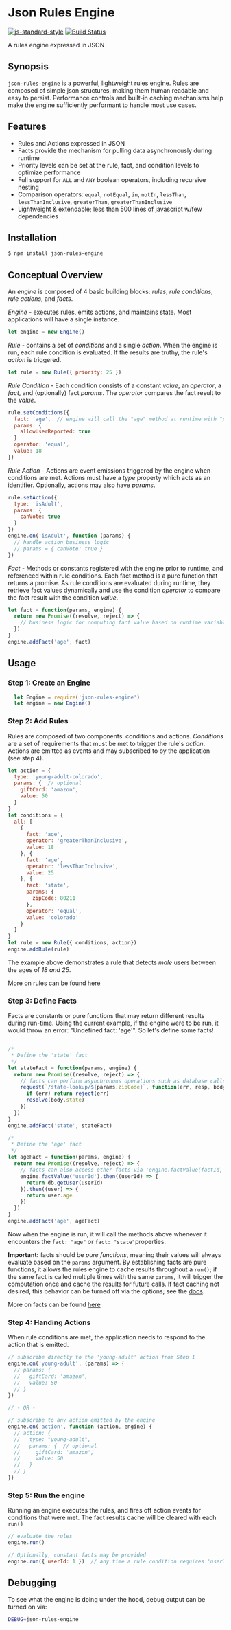# Json Rules Engine
[![js-standard-style](https://cdn.rawgit.com/feross/standard/master/badge.svg)](https://github.com/feross/standard)
[![Build Status](https://travis-ci.org/CacheControl/json-rules-engine.svg?branch=master)](https://travis-ci.org/CacheControl/json-rules-engine)

A rules engine expressed in JSON

## Synopsis

```json-rules-engine``` is a powerful, lightweight rules engine.  Rules are composed of simple json structures, making them human readable and easy to persist.  Performance controls and built-in caching mechanisms help make the engine sufficiently performant to handle most use cases.

## Features

* Rules and Actions expressed in JSON
* Facts provide the mechanism for pulling data asynchronously during runtime
* Priority levels can be set at the rule, fact, and condition levels to optimize performance
* Full support for ```ALL``` and ```ANY``` boolean operators, including recursive nesting
* Comparison operators:  ```equal```, ```notEqual```, ```in```, ```notIn```, ```lessThan```, ```lessThanInclusive```, ```greaterThan```, ```greaterThanInclusive```
* Lightweight & extendable; less than 500 lines of javascript w/few dependencies

## Installation

```bash
$ npm install json-rules-engine
```

## Conceptual Overview

An _engine_ is composed of 4 basic building blocks: *rules*, *rule conditions*, *rule actions*, and *facts*.

_Engine_ - executes rules, emits actions, and maintains state.  Most applications will have a single instance.

```js
let engine = new Engine()
```

_Rule_ - contains a set of _conditions_ and a single _action_.  When the engine is run, each rule condition is evaluated.  If the results are truthy, the rule's _action_ is triggered.

```js
let rule = new Rule({ priority: 25 })
```

_Rule Condition_ - Each condition consists of a constant _value_, an _operator_, a _fact_, and (optionally) fact _params_.  The _operator_ compares the fact result to the _value_.

```js
rule.setConditions({
  fact: 'age',  // engine will call the "age" method at runtime with "params" and compare the results to "18"
  params: {
    allowUserReported: true
  }
  operator: 'equal',
  value: 18
})
```

_Rule Action_ - Actions are event emissions triggered by the engine when conditions are met.  Actions must have a _type_ property which acts as an identifier.  Optionally, actions may also have _params_.

```js
rule.setAction({
  type: 'isAdult',
  params: {
    canVote: true
  }
})
engine.on('isAdult', function (params) {
  // handle action business logic
  // params = { canVote: true }
})
```

_Fact_ - Methods or constants registered with the engine prior to runtime, and referenced within rule conditions.  Each fact method is a pure function that returns a promise. As rule conditions are evaluated during runtime, they retrieve fact values dynamically and use the condition _operator_ to compare the fact result with the condition _value_.

```js
let fact = function(params, engine) {
  return new Promise((resolve, reject) => {
    // business logic for computing fact value based on runtime variables
  })
}
engine.addFact('age', fact)
```

## Usage

### Step 1: Create an Engine

```js
  let Engine = require('json-rules-engine')
  let engine = new Engine()
```

### Step 2: Add Rules

Rules are composed of two components: conditions and actions.  _Conditions_ are a set of requirements that must be met to trigger the rule's _action_.  Actions are emitted as events and may subscribed to by the application (see step 4).

```js
let action = {
  type: 'young-adult-colorado',
  params: {  // optional
    giftCard: 'amazon',
    value: 50
  }
}
let conditions = {
  all: [
    {
      fact: 'age',
      operator: 'greaterThanInclusive',
      value: 18
    }, {
      fact: 'age',
      operator: 'lessThanInclusive',
      value: 25
    }, {
      fact: 'state',
      params: {
        zipCode: 80211
      },
      operator: 'equal',
      value: 'colorado'
    }
  ]
}
let rule = new Rule({ conditions, action})
engine.addRule(rule)
```

The example above demonstrates a rule that detects _male_ users between the ages of _18 and 25_.

More on rules can be found [here](./docs/rules.md)

### Step 3: Define Facts

Facts are constants or pure functions that may return different results during run-time.  Using the current example, if the engine were to be run, it would throw an error: "Undefined fact: 'age'".  So let's define some facts!

```js

/*
 * Define the 'state' fact
 */
let stateFact = function(params, engine) {
  return new Promise((resolve, reject) => {
    // facts can perform asynchronous operations such as database calls, http requests, etc to gather data
    request(`/state-lookup/${params.zipCode}`, function(err, resp, body) {
      if (err) return reject(err)
      resolve(body.state)
    })
  })
}
engine.addFact('state', stateFact)

/*
 * Define the 'age' fact
 */
let ageFact = function(params, engine) {
  return new Promise((resolve, reject) => {
    // facts can also access other facts via 'engine.factValue(factId, params = {})'
    engine.factValue('userId').then((userId) => {
      return db.getUser(userId)
    }).then((user) => {
      return user.age
    })
  })
}
engine.addFact('age', ageFact)
```

Now when the engine is run, it will call the methods above whenever it encounters the ```fact: "age"``` or ```fact: "state"```properties.

**Important:** facts should be *pure functions*, meaning their values will always evaluate based on the ```params``` argument.  By establishing facts are pure functions, it allows the rules engine to cache results throughout a ```run()```; if the same fact is called multiple times with the same ```params```, it will trigger the computation once and cache the results for future calls.  If fact caching not desired, this behavior can be turned off via the options; see the [docs](./docs/facts.md).

More on facts can be found [here](./docs/facts.md)


### Step 4: Handing Actions

When rule conditions are met, the application needs to respond to the action that is emitted.

```js
// subscribe directly to the 'young-adult' action from Step 1
engine.on('young-adult', (params) => {
  // params: {
  //   giftCard: 'amazon',
  //   value: 50
  // }
})

// - OR -

// subscribe to any action emitted by the engine
engine.on('action', function (action, engine) {
  // action: {
  //   type: "young-adult",
  //   params: {  // optional
  //     giftCard: 'amazon',
  //     value: 50
  //   }
  // }
})
```

### Step 5: Run the engine

Running an engine executes the rules, and fires off action events for conditions that were met.  The fact results cache will be cleared with each ```run()```

```js
// evaluate the rules
engine.run()

// Optionally, constant facts may be provided
engine.run({ userId: 1 })  // any time a rule condition requires 'userId', '1' will be returned
```

## Debugging

To see what the engine is doing under the hood, debug output can be turned on via:

```bash
DEBUG=json-rules-engine
```
